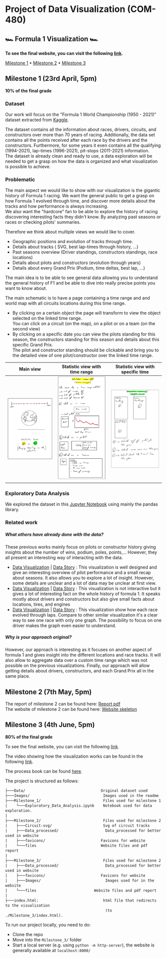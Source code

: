 # Project of Data Visualization (COM-480)

## 🏎 Formula 1 Visualization 🏎️

**To see the final website, you can visit the following [link](https://github.com/Thomberger/DataViz_Perso).**


[Milestone 1](#milestone-1-23rd-april-5pm) • [Milestone 2](#milestone-2-7th-may-5pm) • [Milestone 3](#milestone-3-4th-june-5pm)

## Milestone 1 (23rd April, 5pm)

**10% of the final grade**

### Dataset

Our work will focus on the "Formula 1 World Championship (1950 - 2021)" dataset extracted from [Kaggle](https://www.kaggle.com/rohanrao/formula-1-world-championship-1950-2020).

The dataset contains all the information about races, drivers, circuits, and constructors over more than 70 years of racing. Additionally, the data set contains all the points received after each race by the drivers and the constructors. Furthermore, for some years it even contains all the qualifying (1994-2021), lap-times (1996-2021), pit-stops (2011-2021) information.<br>
The dataset is already clean and ready to use, a data exploration will be needed to get a grasp on how the data is organized and what visualization is possible to achieve.


### Problematic

The main aspect we would like to show with our visualization is the gigantic history of Formula 1 racing. We want the general public to get a grasp on how Formula 1 evolved through time, and discover more details about the tracks and how performance is always increasing.<br>
We also want the "hardcore" fan to be able to explore the history of racing discovering interesting facts they didn't know. By analyzing past seasons or races or checking pilots' summaries.

Therefore we think about multiple views we would like to cover.
 - Geographic positions and evolution of tracks through time.
 - Details about tracks ( SVG, best lap-times through history, ...)
 - Past seasons overview (Driver standings, constructors standings, race locations)
 - Details about pilots and constructors (evolution through years)
 - Details about every Grand Prix (Podium, time deltas, best lap, ...)

The main idea is to be able to see general data allowing you to understand the general history of F1 and be able to dive into really precise points you want to know about.

The main schematic is to have a page containing a time range and and world map with all circuits locations during this time range.<br>
 - By clicking on a certain object the page will transform to view the object selected on the linked time range. <br>You can click on a circuit (on the map), on a pilot or on a team (on the second view)<br>
 - By clicking on a specific date you can view the pilots standing for this season, the constructors standing for this season and details about this specific Grand Prix.<br>The pilot and constructor standing should be clickable and bring you to the detailed view of one pilot/constructor over the linked time range.<br>

<p align="center">

| Main view | Statistic view with time range | Statistic view with specific time |
| :---------------: | :--------------------------------------------------: | :------------------------------------------------------: |
| <img src="/Images/Main_view.jpeg" width="300" > | <img src="/Images/Stat_View_time_range.jpeg" width="300" > | <img src="/Images/Stat_View_specific_time.jpeg" width="300" > |

</p>

### Exploratory Data Analysis

We explored the dataset in this [Jupyter Notebook](/Milestone_1/Exploratory_Data_Analysis.ipynb) using mainly the pandas library.  

### Related work

##### What others have already done with the data?

These previous works mainly focus on pilots or constructor history giving insights about the number of wins, podium, poles, points,... However, they all present an interesting way of interacting with the data.
 - [Data Visualization](https://f1-goat.herokuapp.com/#!/dashboard) | [Data Story](https://jasonjpaul.squarespace.com/formula-1-data-vis) : This visualization is well designed and give an interesting overview of pilot performance and a small recap about seasons. It also allows you to explore a lot of insight. However, some details are unclear and a lot of data may be unclear at first view.
 - [Data Visualization](https://public.tableau.com/en-us/gallery/visual-history-formula-1) | [Data Story](https://public.tableau.com/en-us/s/blog/2019/07/behind-viz-james-smith-talks-illustrator-tableau-public-and-formula-1) : This visualization is not interactive but it gives a lot of interesting fact on the whole history of formula 1. It speaks mostly about drivers and constructors but also give small facts about locations, tires, and engines
 - [Data Visualization](https://davidor.github.io/formula1-lap-charts/#/) | [Data Story](https://github.com/davidor/formula1-lap-charts) : This visualization show how each race evolved through laps. Compare to other similar visualization it's a clear way to see one race with only one graph. The possibility to focus on one driver makes the graph even easier to understand.

##### Why is your approach original?
However, our approach is interesting as it focuses on another aspect of formula 1 and gives insight into the different locations and race tracks. It will also allow to aggregate data over a custom time range which was not possible on the previous visualizations. Finally, our approach will allow getting details about drivers, constructors, and each Grand Prix all in the same place.


## Milestone 2 (7th May, 5pm)

The report of milestone 2 can be found here: [Report pdf](/Milestone_2/Report_Milestone2.pdf)<br>
The website of milestone 2 can be found here:  [Website skeleton](https://thomberger.github.io/DataViz_Perso/Milestone_2/index.html)


## Milestone 3 (4th June, 5pm)

**80% of the final grade**

To see the final website, you can visit the following [link](https://thomberger.github.io/DataViz_Perso/Milestone_3/index.html).

The video showing how the visualization works can be found in the following [link](https://www.youtube.com/watch?v=TbKRwhvaats).

The process book can be found [here](/Milestone_3/ProcessBook.pdf).

The project is structured as follows:

```       
├───Data/             				       Original dataset used
├───Images/      				            Images used in the readme
├───Milestone_1/         		            Files used for milestone 1
|    └───Exploratory_Data_Analysis.ipynb 	Notebook used for data exploration.       
|
├───Milestone_2/         			        Files used for milestone 2
|    ├───Circuit-svg/				        Svg of circuit tracks
|    ├───Data_processed/			         Data_processed for better used in website
|    ├───favicons/				           Favicons for website
|    └───files				               Website files and pdf report        
|
├───Milestone_3/         			        Files used for milestone 2
|    ├───Data_processed/			         Data_processed for better used in website
|    ├───favicons/				           Favicons for website
|    ├───Images/				             Images used for in the website
|    └───files			               	Website files and pdf report        
|
├───index.html: 			             	html file that redirects to the visualization
                                             (to ./Milestone_3/index.html).
```

To run our project locally, you need to do:

- Clone the repo
- Move into the `Milestone_3/` folder
- Start a local server (e.g. using ```python -m http-server```), the website is generally available at ```localhost:8000/```
